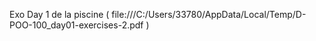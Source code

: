 Exo Day 1 de la piscine ( file:///C:/Users/33780/AppData/Local/Temp/D-POO-100_day01-exercises-2.pdf ) 
